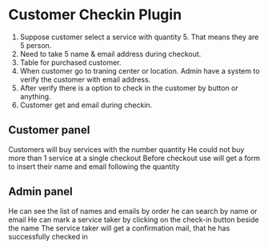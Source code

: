 # Customer Checkin Plugin
1. Suppose customer select a service with quantity 5. That means they are 5 person.
2. Need to take 5 name & email address during checkout.
3. Table for purchased customer.
4. When customer go to traning center or location. Admin have a system to verify the customer with email address.
5. After verify there is a option to check in the customer by button or anything. 
6. Customer get and email during checkin.



## Customer panel
Customers will buy services with the number quantity
He could not buy more than 1 service at a single checkout 
Before checkout use will get a form to insert their name and email following the quantity

## Admin panel
He can see the list of names and emails by order
he can search by name or email
He can mark a service taker by clicking on the check-in button beside the name
The service taker will get a confirmation mail, that he has successfully checked in 